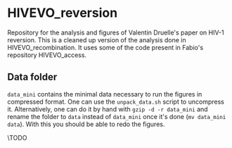 # HIVEVO_reversion
Repository for the analysis and figures of Valentin Druelle's paper on HIV-1 reversion. This is a cleaned up version of the analysis done in HIVEVO_recombination. It uses some of the code present in Fabio's repository HIVEVO_access.

## Data folder
`data_mini` contains the minimal data necessary to run the figures in compressed format. One can use the `unpack_data.sh` script to uncompress it. Alternatively, one can do it by hand with `gzip -d -r data_mini` and rename the folder to `data` instead of `data_mini` once it's done (`mv data_mini data`). With this you should be able to redo the figures.

\TODO

<!-- The full dataset folder can be found here: https://drive.switch.ch/index.php/s/9GRtcq2UrPHytzI. It contains both the raw data and the intermediate files needed for the analysis.

### Generate between host data
For the between host analysis, make sure the raw data is in the `data/BH/raw` folder, then use snakemake to execute the rule `figure_data`. This will compute a bunch of files for the 3 HIV-1 genes studied, which can take a lot of time. For use in the University Basel it is recommended to do this on the cluster instead. One can use `snakemake clean` to remove the intermediate files created.

### Generate within host data
The WH intermediate data is generated by using the HIVevo_access repo: https://github.com/neherlab/HIVEVO_access
Generate the intermediate data by using `python scripts/WH_intermediate_data.py make-data`. Note that to run properly, one needs to set the correct paths in the `scripts/filenames.py` file. It will generate all the intermediate data needed for the within host analysis. One can use `python scripts/WH_intermediate_data.py clean-data` to remove the intermediate data.

### Generate the modelling data
Generation of data from the modelling part can be done using the `scripts\gtr_modeling.py` file. This requires the intermediate files from the BH and WH analysis to run properly, so one has to generate those first.

## Figure plots
All the figures are plotted using the `Paper_figures.py` script.

## Use on the cluster
Command to launch the jobs on the cluster:
`snakemake --jobs=16 --cluster "sbatch --time={cluster.time} --mem={cluster.mem} --cpus-per-task={cluster.n} --qos={cluster.qos}" --jobscript submit.sh --cluster-config cluster.json --jobname "{rulename}_{jobid}" ` -->
